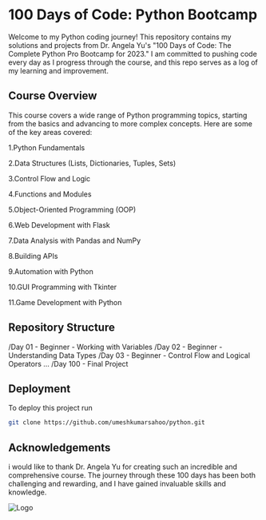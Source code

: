 
# 100 Days of Code: Python Bootcamp

Welcome to my Python coding journey! This repository contains my solutions and projects from Dr. Angela Yu's "100 Days of Code: The Complete Python Pro Bootcamp for 2023." I am committed to pushing code every day as I progress through the course, and this repo serves as a log of my learning and improvement.

## Course Overview

This course covers a wide range of Python programming topics, starting from the basics and advancing to more complex concepts. Here are some of the key areas covered:

1.Python Fundamentals

2.Data Structures (Lists, Dictionaries, Tuples, Sets)

3.Control Flow and Logic

4.Functions and Modules

5.Object-Oriented Programming (OOP)

6.Web Development with Flask

7.Data Analysis with Pandas and NumPy

8.Building APIs

9.Automation with Python

10.GUI Programming with Tkinter

11.Game Development with Python

## Repository Structure

/Day 01 - Beginner - Working with Variables
/Day 02 - Beginner - Understanding Data Types
/Day 03 - Beginner - Control Flow and Logical Operators
...
/Day 100 - Final Project











## Deployment

To deploy this project run

```bash
git clone https://github.com/umeshkumarsahoo/python.git

```


## Acknowledgements

i  would like to thank Dr. Angela Yu for creating such an incredible and comprehensive course. The journey through these 100 days has been both challenging and rewarding, and I have gained invaluable skills and knowledge.

![Logo](https://www.python.org/static/community_logos/python-logo-master-v3-TM.png)

